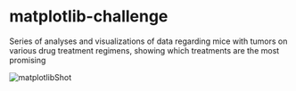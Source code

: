 # matplotlib-challenge
 
Series of analyses and visualizations of data regarding mice with tumors on various drug treatment regimens, showing which treatments are the most promising
  
![matplotlibShot](https://user-images.githubusercontent.com/44123311/118340470-a20eac80-b4d0-11eb-9fcf-c99163863653.png)

